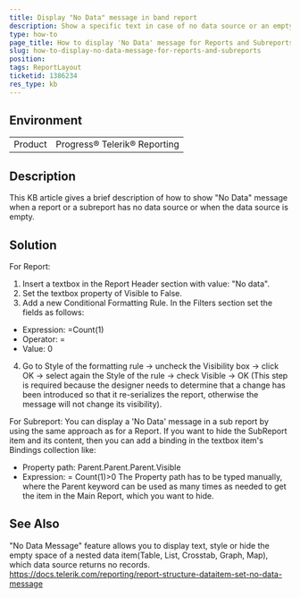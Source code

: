 ```yaml
---
title: Display "No Data" message in band report
description: Show a specific text in case of no data source or an empty one
type: how-to
page_title: How to display 'No Data' message for Reports and Subreports
slug: how-to-display-no-data-message-for-reports-and-subreports
position: 
tags: ReportLayout
ticketid: 1386234
res_type: kb
---
```


## Environment
<table>
	<tr>
		<td>Product</td>
		<td>Progress® Telerik® Reporting</td>
	</tr>
</table>


## Description
This KB article gives a brief description of how to show "No Data" message when a report or a subreport has no data source or when the data source is empty.


## Solution
For Report:
1. Insert a textbox in the Report Header section with value: "No data".
2. Set the textbox property of Visible to False.
3. Add a new Conditional Formatting Rule. In the Filters section set the fields as follows:
- Expression: =Count(1)
- Operator: =
- Value: 0
4. Go to Style of the formatting rule -> uncheck the Visibility box -> click OK -> select again the Style of the rule -> check Visible  -> OK (This step is required because the designer needs  to determine that a change has been introduced so that it re-serializes the report, otherwise the message will not change its visibility).

For Subreport:
You can display a 'No Data' message in a sub report by using the same approach as for a Report.
If you want to hide the SubReport item and its content, then you can add a binding in the textbox item's Bindings collection like:
- Property path: Parent.Parent.Parent.Visible
- Expression: = Count(1)>0
The Property path has to be typed manually, where the Parent keyword can be used as many times as needed to get the item in the Main Report, which you want to hide.

## See Also
"No Data Message" feature allows you to display text, style or hide the empty space of a nested data item(Table, List, Crosstab, Graph, Map), which data source returns no records.
https://docs.telerik.com/reporting/report-structure-dataitem-set-no-data-message
